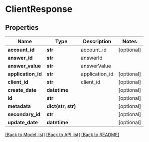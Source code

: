 # ClientResponse

## Properties
Name | Type | Description | Notes
------------ | ------------- | ------------- | -------------
**account_id** | **str** | account_id | [optional] 
**answer_id** | **str** | answerId | 
**answer_value** | **str** | answerValue | 
**application_id** | **str** | application_id | [optional] 
**client_id** | **str** | client_id | [optional] 
**create_date** | **datetime** |  | [optional] 
**id** | **str** |  | [optional] 
**metadata** | **dict(str, str)** |  | [optional] 
**secondary_id** | **str** |  | [optional] 
**update_date** | **datetime** |  | [optional] 

[[Back to Model list]](../README.md#documentation-for-models) [[Back to API list]](../README.md#documentation-for-api-endpoints) [[Back to README]](../README.md)


